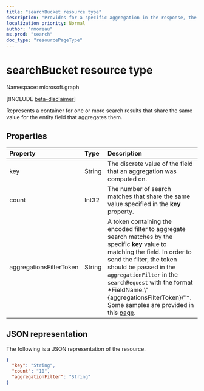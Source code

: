 ```yaml
---
title: "searchBucket resource type"
description: "Provides for a specific aggregation in the response, the value of a particular bucket."
localization_priority: Normal
author: "nmoreau"
ms.prod: "search"
doc_type: "resourcePageType"
---
```


# searchBucket resource type

Namespace: microsoft.graph

[!INCLUDE [beta-disclaimer](../../includes/beta-disclaimer.md)]

Represents a container for one or more search results that share the same value for the entity field that aggregates them. 



## Properties

| Property     | Type        | Description |
|:-------------|:------------|:------------|
|key|String| The discrete value of the field that an aggregation was computed on.|
|count|Int32| The number of search matches that share the same value specified in the **key** property. |
|aggregationsFilterToken|String| A token containing the encoded filter to aggregate search matches by the specific **key** value to matching the field. In order to send the filter, the token should be passed in the `aggregationFilter` in the `searchRequest` with the format *FieldName:\\"{aggregationsFilterToken}\\"\*. Some samples are provided in this [page](/graph/search-concept-aggregation).|

## JSON representation

The following is a JSON representation of the resource.

<!-- {
  "blockType": "resource",
  "optionalProperties": [

  ],
  "@odata.type": "microsoft.graph.searchBucket",
  "baseType": null
}-->

```json
{
  "key": "String",
  "count": "10",  
  "aggregationFilter": "String"
}
```
